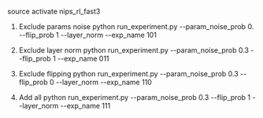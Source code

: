 source activate nips_rl_fast3

1. Exclude params noise
python run_experiment.py --param_noise_prob 0. --flip_prob 1 --layer_norm --exp_name 101

2. Exclude layer norm
python run_experiment.py --param_noise_prob 0.3 --flip_prob 1 --exp_name 011

3. Exclude flipping
python run_experiment.py --param_noise_prob 0.3 --flip_prob 0 --layer_norm --exp_name 110

4. Add all
python run_experiment.py --param_noise_prob 0.3 --flip_prob 1 --layer_norm --exp_name 111